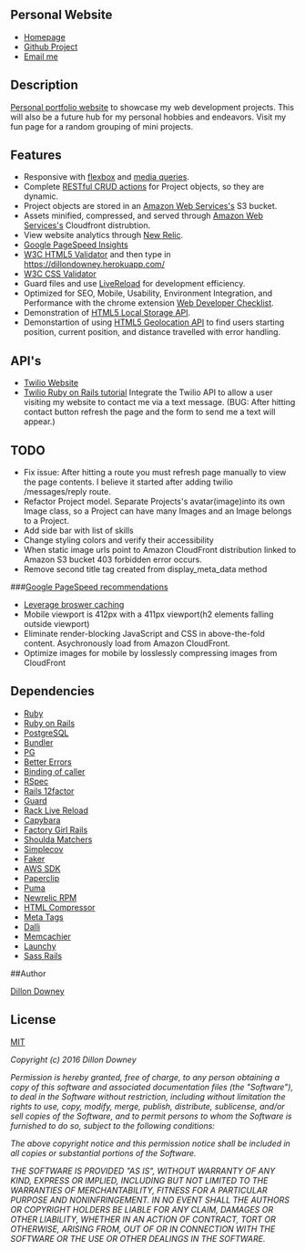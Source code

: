 ## Personal Website
 * [Homepage](https://dillondowney.herokuapp.com/)
 * [Github Project](https://github.com/downeyd27/personal_website)
 * [Email me](mailto:dillondowney@gmail.com)

## Description

[Personal portfolio website](https://dillondowney.herokuapp.com/) to showcase my web development projects.  This will also be a future hub for my personal hobbies and endeavors.  Visit my fun page for a random grouping of mini projects.

## Features

* Responsive with [flexbox](https://css-tricks.com/snippets/css/a-guide-to-flexbox/) and [media queries](http://www.w3schools.com/css/css3_mediaqueries.asp).
* Complete [RESTful CRUD actions](http://guides.rubyonrails.org/routing.html#crud-verbs-and-actions) for Project objects, so they are dynamic.  
* Project objects are stored in an [Amazon Web Services's](https://aws.amazon.com/) S3 bucket.
* Assets minified, compressed, and served through [Amazon Web Services's](https://aws.amazon.com/) Cloudfront distrubtion.
* View website analytics through [New Relic](https://newrelic.com/).
* [Google PageSpeed Insights](https://developers.google.com/speed/pagespeed/insights/?url=dillondowney.herokuapp.com&tab=desktop)
* [W3C HTML5 Validator](https://validator.w3.org) and then type in https://dillondowney.herokuapp.com/
* [W3C CSS Validator](https://www.css-validator.org/validator?uri=dillondowney.herokuapp.com&profile=css21&usermedium=all&warning=1&lang=en)
* Guard files and use [LiveReload](https://livereload.com/) for development efficiency.
* Optimized for SEO, Mobile, Usability, Environment Integration, and Performance with the chrome extension [Web Developer Checklist](https://webdevchecklist.com/).
* Demonstration of [HTML5 Local Storage API](http://www.w3schools.com/html/html5_webstorage.asp).
* Demonstartion of using [HTML5 Geolocation API](http://www.w3schools.com/html/html5_geolocation.asp) to find users starting position, current position, and distance travelled with error handling.

## API's
* [Twilio Website](https://www.twilio.com/)
* [Twilio Ruby on Rails tutorial](https://www.twilio.com/docs/tutorials/walkthrough/server-notifications/ruby/rails)
Integrate the Twilio API to allow a user visiting my website to contact me via a text message.  (BUG: After hitting contact button refresh the page and the form to send me a text will appear.)

## TODO

* Fix issue: After hitting a route you must refresh page manually to view the page contents. I believe it started after adding twilio /messages/reply route.
* Refactor Project model.  Separate Projects's avatar(image)into its own Image class, so a Project can have many Images and an Image belongs to a Project.
* Add side bar with list of skills
* Change styling colors and verify their accessibility
* When static image urls point to Amazon CloudFront distribution linked to Amazon S3 bucket 403 forbidden error occurs.
* Remove second title tag created from display_meta_data method

 ###[Google PageSpeed recommendations](https://developers.google.com/speed/pagespeed/insights/?url=dillondowney.herokuapp.com&tab=desktop)

 * [Leverage broswer caching](https://devcenter.heroku.com/articles/http-caching-ruby-rails)
 * Mobile viewport is 412px with a 411px viewport(h2 elements falling outside viewport)
 * Eliminate render-blocking JavaScript and CSS in above-the-fold content. Asychronously load from Amazon CloudFront.
 * Optimize images for mobile by losslessly compressing images from CloudFront

## Dependencies

* [Ruby](https://www.ruby-lang.org/en/)
* [Ruby on Rails](http://rubyonrails.org/)
* [PostgreSQL](http://www.postgresql.org/)
* [Bundler](http://bundler.io/)
* [PG](http://deveiate.org/code/pg/)
* [Better Errors](https://github.com/charliesome/better_errors)
* [Binding of caller](https://github.com/banister/binding_of_caller)
* [RSpec](http://rspec.info/)
* [Rails 12factor](https://github.com/heroku/rails_12factor)
* [Guard](https://github.com/guard/guard)
* [Rack Live Reload](https://github.com/johnbintz/rack-livereload)
* [Capybara](https://github.com/jnicklas/capybara)
* [Factory Girl Rails](https://github.com/thoughtbot/factory_girl_rails)
* [Shoulda Matchers](https://github.com/thoughtbot/shoulda-matchers)
* [Simplecov](https://github.com/colszowka/simplecov)
* [Faker](https://github.com/stympy/faker)
* [AWS SDK](https://github.com/aws/aws-sdk-ruby)
* [Paperclip](https://github.com/thoughtbot/paperclip)
* [Puma](https://github.com/puma/puma)
* [Newrelic RPM](https://github.com/newrelic/rpm)
* [HTML Compressor](https://github.com/paolochiodi/htmlcompressor)
* [Meta Tags](https://github.com/kpumuk/meta-tags)
* [Dalli](https://github.com/petergoldstein/dalli)
* [Memcachier](https://github.com/memcachier/dalli)
* [Launchy](https://github.com/copiousfreetime/launchy)
* [Sass Rails](https://github.com/rails/sass-rails)

##Author

[Dillon Downey](https://github.com/downeyd27/)

## License

[MIT](http://opensource.org/licenses/MIT)

*Copyright (c) 2016* *Dillon Downey*

*Permission is hereby granted, free of charge, to any person obtaining a copy
of this software and associated documentation files (the "Software"), to deal
in the Software without restriction, including without limitation the rights
to use, copy, modify, merge, publish, distribute, sublicense, and/or sell
copies of the Software, and to permit persons to whom the Software is
furnished to do so, subject to the following conditions:*

*The above copyright notice and this permission notice shall be included in
all copies or substantial portions of the Software.*

*THE SOFTWARE IS PROVIDED "AS IS", WITHOUT WARRANTY OF ANY KIND, EXPRESS OR
IMPLIED, INCLUDING BUT NOT LIMITED TO THE WARRANTIES OF MERCHANTABILITY,
FITNESS FOR A PARTICULAR PURPOSE AND NONINFRINGEMENT. IN NO EVENT SHALL THE
AUTHORS OR COPYRIGHT HOLDERS BE LIABLE FOR ANY CLAIM, DAMAGES OR OTHER
LIABILITY, WHETHER IN AN ACTION OF CONTRACT, TORT OR OTHERWISE, ARISING FROM,
OUT OF OR IN CONNECTION WITH THE SOFTWARE OR THE USE OR OTHER DEALINGS IN
THE SOFTWARE.*

